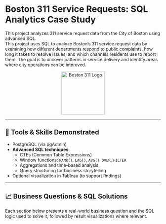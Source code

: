 # Boston 311 Service Requests: SQL Analytics Case Study

This project analyzes 311 service request data from the City of Boston using advanced SQL.  
This project uses SQL to analyze Boston’s 311 service request data by examining how different departments respond to public complaints, how long it takes to resolve issues, and which channels residents use to report them. The goal is to uncover patterns in service delivery and identify areas where city operations can be improved.

<p align="center">
  <img src="charts/boston_311_logo.png" alt="Boston 311 Logo" width="140"/>
</p>

---

## 🔧 Tools & Skills Demonstrated

- PostgreSQL (via pgAdmin)
- **Advanced SQL techniques**:
  - CTEs (Common Table Expressions)
  - Window functions: `RANK()`, `LAG()`, `AVG() OVER`, `FILTER`
  - Aggregations and time-based analysis
  - Query structuring for business storytelling
- Optional visualization in Tableau (to support findings)

---

## 📈 Business Questions & SQL Solutions

Each section below presents a real-world business question and the SQL logic used to solve it, followed by result visualizations where relevant.

